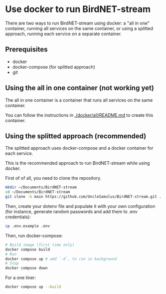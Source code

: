 # Use docker to run BirdNET-stream

There are two ways to run BirdNET-stream using docker: a "all in one" container, running all services on the same container, or using a splitted approach, running each service on a separate container.

## Prerequisites

- docker
- docker-compose (for splitted approach)
- git

## Using the all in one container (not working yet)

The all in one container is a container that runs all services on the same container.

You can follow the instructions in [./docker/all/README.md](./docker/all/README.md) to create this container.

## Using the splitted approach (recommended)

The splitted approach uses docker-compose and a docker container for each service.

This is the recommended approach to run BirdNET-stream while using docker.

First of of all, you need to clone the repository.

```bash
mkdir ~/Documents/BirdNET-stream
cd ~/Documents/BirdNET-stream
git clone -b main https://github.com/UncleSamulus/BirdNET-stream.git .
```

Then, create your dotenv file and populate it with your own configuration (for instance, generate random passwords and add them to .env credentials):

```bash
cp .env.example .env
```

Then, run docker-compose:

```bash
# Build image (first time only)
docker compose build
# Run
docker compose up # add `-d`, to run in background
# Stop
docker compose down
```

For a one liner:
```bash
docker compose up --build
```
